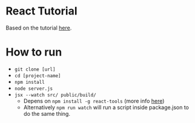 # React Tutorial

Based on the tutorial [here](http://facebook.github.io/react/docs/tutorial.html).

# How to run

* `git clone [url]`
* `cd [project-name]`
* `npm install`
* `node server.js`
* `jsx --watch src/ public/build/`
  * Depens on `npm install -g react-tools` (more info [here](http://facebook.github.io/react/docs/getting-started.html))
  * Alternatively `npm run watch` will run a script inside package.json to do the same thing.